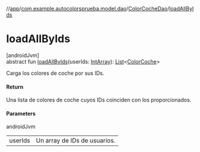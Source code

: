 //[app](../../../index.md)/[com.example.autocolorsprueba.model.dao](../index.md)/[ColorCocheDao](index.md)/[loadAllByIds](load-all-by-ids.md)

# loadAllByIds

[androidJvm]\
abstract fun [loadAllByIds](load-all-by-ids.md)(userIds: [IntArray](https://kotlinlang.org/api/latest/jvm/stdlib/kotlin/-int-array/index.html)): [List](https://kotlinlang.org/api/latest/jvm/stdlib/kotlin.collections/-list/index.html)&lt;[ColorCoche](../../com.example.autocolorsprueba.model.entity/-color-coche/index.md)&gt;

Carga los colores de coche por sus IDs.

#### Return

Una lista de colores de coche cuyos IDs coinciden con los proporcionados.

#### Parameters

androidJvm

| | |
|---|---|
| userIds | Un array de IDs de usuarios. |
